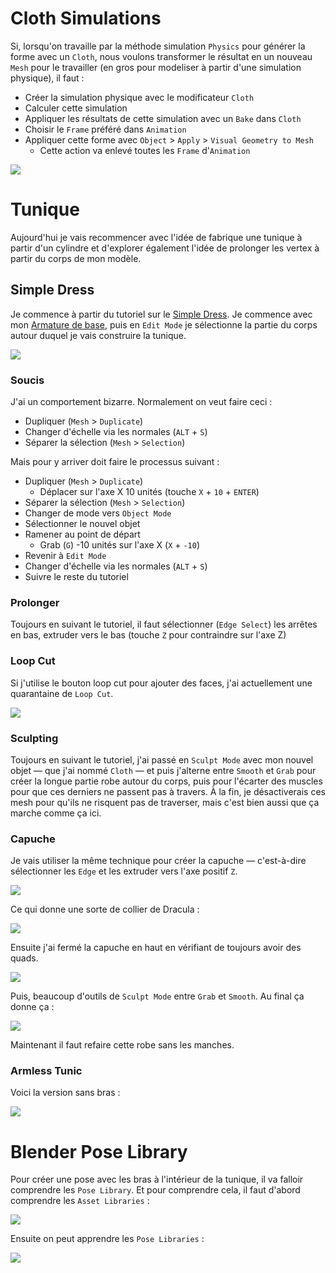 # Cloth Simulations
Si, lorsqu'on travaille par la méthode simulation `Physics` pour générer la forme avec un `Cloth`, nous voulons transformer le résultat en un nouveau `Mesh` pour le travailler (en gros pour modeliser à partir d'une simulation physique), il faut :

- Créer la simulation physique avec le modificateur `Cloth`
- Calculer cette simulation
- Appliquer les résultats de cette simulation avec un `Bake` dans `Cloth`
- Choisir le `Frame` préféré dans `Animation`
- Appliquer cette forme avec `Object` > `Apply` > `Visual Geometry to Mesh`
	- Cette action va enlevé toutes les `Frame` d'`Animation`

![](images/blender-object-apply-visual-geometry-to-mesh.png)

# Tunique
Aujourd'hui je vais recommencer avec l'idée de fabrique une tunique à partir d'un cylindre et d'explorer également l'idée de prolonger les vertex à partir du corps de mon modèle.

## Simple Dress
Je commence à partir du tutoriel sur le [Simple Dress](https://www.youtube.com/watch?v=k4q0N5ZRazI). Je commence avec mon [Armature de base](../blender/project/armature-2024-11-30/armature-2024-11-30.blend), puis en `Edit Mode` je sélectionne la partie du corps autour duquel je vais construire la tunique.

![](images/blender-simple-dress-body-select.png)

### Soucis
J'ai un comportement bizarre. Normalement on veut faire ceci :

- Dupliquer (`Mesh` > `Duplicate`)
- Changer d'échelle via les normales (`ALT` + `S`)
- Séparer la sélection (`Mesh` > `Selection`)

Mais pour y arriver doit faire le processus suivant :

- Dupliquer (`Mesh` > `Duplicate`)
	- Déplacer sur l'axe X 10 unités (touche `X` + `10` + `ENTER`)
- Séparer la sélection (`Mesh` > `Selection`)
- Changer de mode vers `Object Mode`
- Sélectionner le nouvel objet
- Ramener au point de départ
	- Grab (`G`) -10 unités sur l'axe X (`X` + `-10`)
- Revenir à `Edit Mode`
- Changer d'échelle via les normales (`ALT` + `S`)
- Suivre le reste du tutoriel

### Prolonger
Toujours en suivant le tutoriel, il faut sélectionner (`Edge Select`) les arrêtes en bas, extruder vers le bas (touche `Z` pour contraindre sur l'axe Z)

### Loop Cut
Si j'utilise le bouton loop cut pour ajouter des faces, j'ai actuellement une quarantaine de `Loop Cut`.

![](images/blender-dress-bottom-extrude-loop-cut.png)

### Sculpting
Toujours en suivant le tutoriel, j'ai passé en `Sculpt Mode` avec mon nouvel objet — que j'ai nommé `Cloth` — et puis j'alterne entre `Smooth` et `Grab` pour créer la longue partie robe autour du corps, puis pour l'écarter des muscles pour que ces derniers ne passent pas à travers. À la fin, je désactiverais ces mesh pour qu'ils ne risquent pas de traverser, mais c'est bien aussi que ça marche comme ça ici.

### Capuche
Je vais utiliser la même technique pour créer la capuche — c'est-à-dire sélectionner les `Edge` et les extruder vers l'axe positif `Z`.

![](images/blender-body-capuche-select-neck.png)

Ce qui donne une sorte de collier de Dracula :

![](images/blender-body-capuche-extrusion.png)

Ensuite j'ai fermé la capuche en haut en vérifiant de toujours avoir des quads.

![](images/blender-capuche-top-view.png)

Puis, beaucoup d'outils de `Sculpt Mode` entre `Grab` et `Smooth`. Au final ça donne ça :

![](images/blender-dress-with-sleeves.png)

Maintenant il faut refaire cette robe sans les manches.

### Armless Tunic
Voici la version sans bras :

![](images/blender-tunic-armless.png)

# Blender Pose Library
Pour créer une pose avec les bras à l'intérieur de la tunique, il va falloir comprendre les `Pose Library`. Et pour comprendre cela, il faut d'abord comprendre les `Asset Libraries` :

[![](images/blender-tutorial-asset-library.jpg)](https://www.youtube.com/watch?v=cbzBt60dhY8)

Ensuite on peut apprendre les `Pose Libraries` :

[![](images/blender-tutorial-pose-library.jpeg)](https://www.youtube.com/watch?v=95rcqlpsMO4)